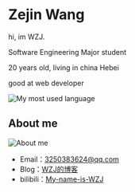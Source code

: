 # Zejin Wang

hi, im WZJ.

Software Engineering Major student

20 years old, living in  china Hebei

good at web developer

![My most used language](https://github-readme-stats.vercel.app/api/top-langs/?username=My-WZJ233&layout=compact)

## About me

![About me](https://github-readme-stats.vercel.app/api?username=My-WZJ233&show_icons=true&theme=Showingicons)

- Email：3250383624@qq.com
- Blog：[WZJ的博客](https://my-wzj233.github.io)
- bilibili：[My-name-is-WZJ](https://space.bilibili.com/12776168)

